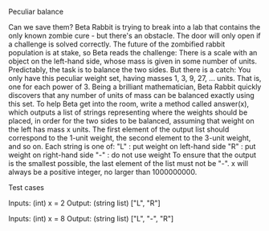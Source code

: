 Peculiar balance

Can we save them? Beta Rabbit is trying to break into a lab that contains the only known zombie cure - but there's an obstacle. The door will only open if a challenge is solved correctly. The future of the zombified rabbit population is at stake, so Beta reads the challenge: There is a scale with an object on the left-hand side, whose mass is given in some number of units. Predictably, the task is to balance the two sides. But there is a catch: You only have this peculiar weight set, having masses 1, 3, 9, 27, ... units. That is, one for each power of 3. Being a brilliant mathematician, Beta Rabbit quickly discovers that any number of units of mass can be balanced exactly using this set. To help Beta get into the room, write a method called answer(x), which outputs a list of strings representing where the weights should be placed, in order for the two sides to be balanced, assuming that weight on the left has mass x units.
The first element of the output list should correspond to the 1-unit weight, the second element to the 3-unit weight, and so on. Each string is one of:
"L" : put weight on left-hand side "R" : put weight on right-hand side "-" : do not use weight
To ensure that the output is the smallest possible, the last element of the list must not be "-".
x will always be a positive integer, no larger than 1000000000.

Test cases

Inputs: (int) x = 2
Output: (string list) ["L", "R"]

Inputs: (int) x = 8
Output: (string list) ["L", "-", "R"]

